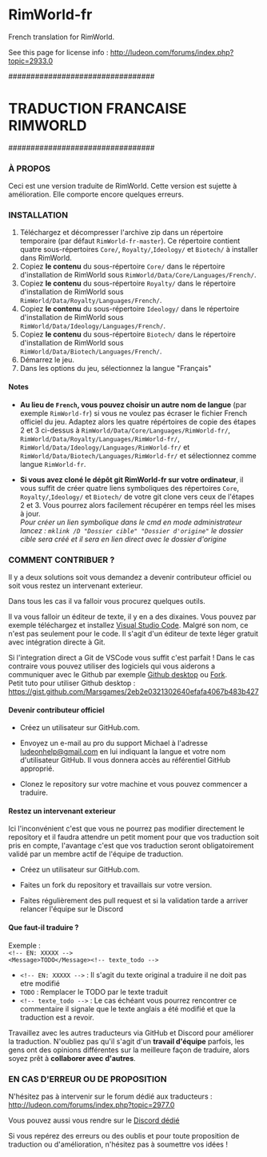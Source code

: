 # RimWorld-fr
French translation for RimWorld.

See this page for license info : http://ludeon.com/forums/index.php?topic=2933.0


#################################
# TRADUCTION FRANCAISE RIMWORLD #
#################################

### À PROPOS ###
Ceci est une version traduite de RimWorld. 
Cette version est sujette à amélioration.
Elle comporte encore quelques erreurs.

### INSTALLATION ###
 1. Téléchargez et décompresser l'archive zip dans un répertoire temporaire (par défaut `RimWorld-fr-master`). Ce répertoire contient quatre sous-répertoires `Core/`, `Royalty/`,`Ideology/` et `Biotech/` à installer dans RimWorld.
 2. Copiez **le contenu** du sous-répertoire `Core/` dans le répertoire d'installation de RimWorld sous `RimWorld/Data/Core/Languages/French/`.
 3.  Copiez **le contenu** du sous-répertoire `Royalty/` dans le répertoire d'installation de RimWorld sous `RimWorld/Data/Royalty/Languages/French/`.
  2. Copiez **le contenu** du sous-répertoire `Ideology/` dans le répertoire d'installation de RimWorld sous `RimWorld/Data/Ideology/Languages/French/`.
 3.  Copiez **le contenu** du sous-répertoire `Biotech/` dans le répertoire d'installation de RimWorld sous `RimWorld/Data/Biotech/Languages/French/`.
 4. Démarrez le jeu.
 5. Dans les options du jeu, sélectionnez la langue "Français"

#### Notes ####
 - **Au lieu de `French`, vous pouvez choisir un autre nom de langue** (par exemple `RimWorld-fr`) si vous ne voulez pas écraser le fichier French officiel du jeu. Adaptez alors les quatre répértoires de copie des étapes 2 et 3 ci-dessus à `RimWorld/Data/Core/Languages/RimWorld-fr/`, `RimWorld/Data/Royalty/Languages/RimWorld-fr/`, `RimWorld/Data/Ideology/Languages/RimWorld-fr/` et `RimWorld/Data/Biotech/Languages/RimWorld-fr/` et sélectionnez comme langue `RimWorld-fr`.

 - **Si vous avez cloné le dépôt git RimWorld-fr sur votre ordinateur**, il vous suffit de créer quatre liens symboliques des répertoires `Core`, `Royalty/`,`Ideology/` et `Biotech/` de votre git clone vers ceux de l'étapes 2 et 3. Vous pourrez alors facilement récupérer en temps réel les mises à jour.   
 *Pour créer un lien symbolique dans le cmd en mode administrateur lancez : `mklink /D "Dossier cible" "Dossier d'origine"` le dossier cible sera créé et il sera en lien direct avec le dossier d'origine*
 
### COMMENT CONTRIBUER ? ###
 Il y a deux solutions soit vous demandez a devenir contributeur officiel ou soit vous restez un intervenant exterieur.
 
 Dans tous les cas il va falloir vous procurez quelques outils.

 Il va vous falloir un éditeur de texte, il y en a des dixaines. Vous pouvez par exemple téléchargez et installez [Visual Studio Code](https://code.visualstudio.com/). Malgré son nom, ce n'est pas seulement pour le code. Il s'agit d'un éditeur de texte léger gratuit avec intégration directe à Git.

 Si l'integration direct a Git de VSCode vous suffit c'est parfait ! Dans le cas contraire vous pouvez utiliser des logiciels qui vous aiderons a communiquer avec le Github par exemple [Github desktop](https://desktop.github.com/) ou [Fork](https://git-fork.com/).  
Petit tuto pour utiliser Github desktop : https://gist.github.com/Marsgames/2eb2e0321302640efafa4067b483b427 

#### Devenir contributeur officiel ####
 - Créez un utilisateur sur GitHub.com.

 - Envoyez un e-mail au pro du support Michael à l'adresse ludeonhelp@gmail.com en lui indiquant la langue et votre nom d'utilisateur GitHub. Il vous donnera accès au référentiel GitHub approprié.

 - Clonez le repository sur votre machine et vous pouvez commencer a traduire.

#### Restez un intervenant exterieur ####
Ici l'inconvénient c'est que vous ne pourrez pas modifier directement le repository et il faudra attendre un petit moment pour que vos traduction soit pris en compte, l'avantage c'est que vos traduction seront obligatoirement validé par un membre actif de l'équipe de traduction.

 - Créez un utilisateur sur GitHub.com.

 - Faites un fork du repository et travaillais sur votre version.

 - Faites régulièrement des pull request et si la validation tarde a arriver relancer l'équipe sur le Discord

#### Que faut-il traduire ? ####
Exemple :   
`<!-- EN: XXXXX -->`  
`<Message>TODO</Message><!-- texte_todo -->`

 - `<!-- EN: XXXXX -->` : Il s'agit du texte original a traduire il ne doit pas etre modifié
 - `TODO` : Remplacer le TODO par le texte traduit
 - `<!-- texte_todo -->` : Le cas échéant vous pourrez rencontrer ce commentaire il signale que le texte anglais a été modifié et que la traduction est a revoir.

Travaillez avec les autres traducteurs via GitHub et Discord pour améliorer la traduction. N'oubliez pas qu'il s'agit d'un **travail d'équipe** parfois, les gens ont des opinions différentes sur la meilleure façon de traduire, alors soyez prêt à **collaborer avec d'autres**.

### EN CAS D'ERREUR OU DE PROPOSITION ###
N'hésitez pas à intervenir sur le forum dédié aux traducteurs : http://ludeon.com/forums/index.php?topic=2977.0

Vous pouvez aussi vous rendre sur le [Discord dédié](https://discord.gg/cJmKZpv)

Si vous repérez des erreurs ou des oublis et pour toute proposition de traduction ou d'amélioration, n'hésitez pas à soumettre vos idées !
